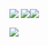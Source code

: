 ![](https://64.media.tumblr.com/0b016035fab72b350b960761e5d50741/59317e273f10dd06-77/s640x960/d0f9edfe84e3ca31edc385dd71ead2b3362ea3d1.pnj)
![](https://64.media.tumblr.com/cf75822b128967a917a744026ecb8c5c/1b373304a768b4ca-98/s640x960/e594f32f989c3d3ab86f63bdb80684fd75864154.pnj)![](https://64.media.tumblr.com/59d8688c6b4aebb33f37ccc227e4f439/1b373304a768b4ca-ad/s250x400/a099e564a6418b52cb2b914ada62a408abd7ab39.pnj)

![](https://64.media.tumblr.com/0b016035fab72b350b960761e5d50741/59317e273f10dd06-77/s640x960/d0f9edfe84e3ca31edc385dd71ead2b3362ea3d1.pnj)
